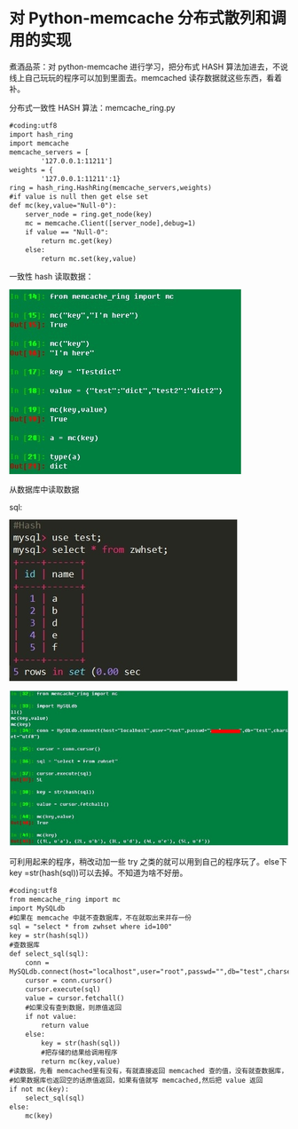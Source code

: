 # 对 Python-memcache 分布式散列和调用的实现

煮酒品茶：对 python-memcache 进行学习，把分布式 HASH 算法加进去，不说线上自己玩玩的程序可以加到里面去。memcached 读存数据就这些东西，看着补。

分布式一致性 HASH 算法：memcache_ring.py

```
#coding:utf8
import hash_ring
import memcache
memcache_servers = [
        '127.0.0.1:11211']
weights = {
        '127.0.0.1:11211':1}
ring = hash_ring.HashRing(memcache_servers,weights)
#if value is null then get else set
def mc(key,value="Null-0"):
    server_node = ring.get_node(key)
    mc = memcache.Client([server_node],debug=1)
    if value == "Null-0":
        return mc.get(key)
    else:
        return mc.set(key,value)
```

一致性 hash 读取数据：

![pic](images/74.jpg)

从数据库中读取数据

sql:

![pic](images/75.jpg)

![pic](images/76.jpg)

可利用起来的程序，稍改动加一些 try 之类的就可以用到自己的程序玩了。else下key =str(hash(sql))可以去掉。不知道为啥不好册。

```
#coding:utf8
from memcache_ring import mc
import MySQLdb
#如果在 memcache 中就不查数据库，不在就取出来并存一份
sql = "select * from zwhset where id=100"
key = str(hash(sql))
#查数据库
def select_sql(sql):
    conn = MySQLdb.connect(host="localhost",user="root",passwd="",db="test",charset="utf8")
    cursor = conn.cursor()
    cursor.execute(sql)
    value = cursor.fetchall()
    #如果没有查到数据，则原值返回
    if not value:
        return value
    else:
        key = str(hash(sql))
        #把存储的结果给调用程序
        return mc(key,value)
#读数据，先看 memcached里有没有，有就直接返回 memcached 查的值，没有就查数据库，
#如果数据库也返回空的话原值返回，如果有值就写 memcached,然后把 value 返回
if not mc(key):
    select_sql(sql)
else:
    mc(key)
```